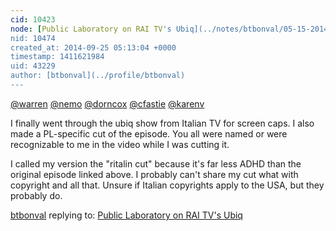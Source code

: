 ```yaml
---
cid: 10423
node: [Public Laboratory on RAI TV's Ubiq](../notes/btbonval/05-15-2014/public-laboratory-on-rai-tv-s-ubiq)
nid: 10474
created_at: 2014-09-25 05:13:04 +0000
timestamp: 1411621984
uid: 43229
author: [btbonval](../profile/btbonval)
---
```


[@warren](/profile/warren) [@nemo](/profile/nemo) [@dorncox](/profile/dorncox) [@cfastie](/profile/cfastie) [@karenv](/profile/karenv)

I finally went through the ubiq show from Italian TV for screen caps. I also made a PL-specific cut of the episode. You all were named or were recognizable to me in the video while I was cutting it.

I called my version the "ritalin cut" because it's far less ADHD than the original episode linked above. I probably can't share my cut what with copyright and all that. Unsure if Italian copyrights apply to the USA, but they probably do.

[btbonval](../profile/btbonval) replying to: [Public Laboratory on RAI TV's Ubiq](../notes/btbonval/05-15-2014/public-laboratory-on-rai-tv-s-ubiq)

